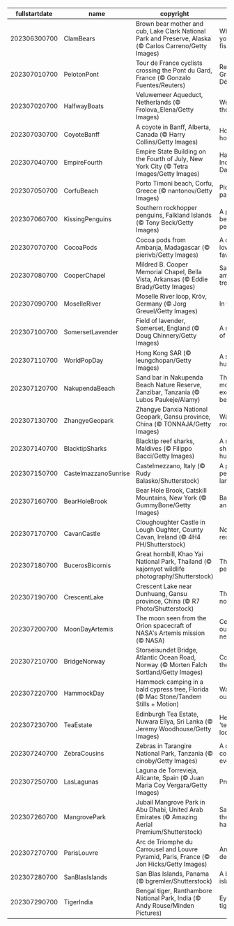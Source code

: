 |fullstartdate|name|copyright|title|image|
|--|--|--|--|--|
202306300700|ClamBears|Brown bear mother and cub, Lake Clark National Park and Preserve, Alaska (© Carlos Carreno/Getty Images)|Where did you drop the fish, son?|![](/en-US/2023/07/202306300700ClamBears.jpg)|
202307010700|PelotonPont|Tour de France cyclists crossing the Pont du Gard, France (© Gonzalo Fuentes/Reuters)|Ready for the Grand Départ?|![](/en-US/2023/07/202307010700PelotonPont.jpg)|
202307020700|HalfwayBoats|Veluwemeer Aqueduct, Netherlands (© Frolova_Elena/Getty Images)|We're halfway there|![](/en-US/2023/07/202307020700HalfwayBoats.jpg)|
202307030700|CoyoteBanff|A coyote in Banff, Alberta, Canada (© Harry Collins/Getty Images)|Hot enough to howl|![](/en-US/2023/07/202307030700CoyoteBanff.jpg)|
202307040700|EmpireFourth|Empire State Building on the Fourth of July, New York City (© Tetra Images/Getty Images)|Happy Independence Day!|![](/en-US/2023/07/202307040700EmpireFourth.jpg)|
202307050700|CorfuBeach|Porto Timoni beach, Corfu, Greece (© nantonov/Getty Images)|Pick your paradise|![](/en-US/2023/07/202307050700CorfuBeach.jpg)|
202307060700|KissingPenguins|Southern rockhopper penguins, Falkland Islands (© Tony Beck/Getty Images)|A peck between penguins|![](/en-US/2023/07/202307060700KissingPenguins.jpg)|
202307070700|CocoaPods|Cocoa pods from Ambanja, Madagascar (© pierivb/Getty Images)|A chocolate lover's favorite fruit|![](/en-US/2023/07/202307070700CocoaPods.jpg)|
202307080700|CooperChapel|Mildred B. Cooper Memorial Chapel, Bella Vista, Arkansas (© Eddie Brady/Getty Images)|Sanctuary among the trees|![](/en-US/2023/07/202307080700CooperChapel.jpg)|
202307090700|MoselleRiver|Moselle River loop, Kröv, Germany (© Jorg Greuel/Getty Images)|In the loop|![](/en-US/2023/07/202307090700MoselleRiver.jpg)|
202307100700|SomersetLavender|Field of lavender, Somerset, England (© Doug Chinnery/Getty Images)|A scented sea of purple|![](/en-US/2023/07/202307100700SomersetLavender.jpg)|
202307110700|WorldPopDay|Hong Kong SAR (© leungchopan/Getty Images)|A sea of humanity|![](/en-US/2023/07/202307110700WorldPopDay.jpg)|
202307120700|NakupendaBeach|Sand bar in Nakupenda Beach Nature Reserve, Zanzibar, Tanzania  (© Lubos Paukeje/Alamy)|The world's most exclusive beach?|![](/en-US/2023/07/202307120700NakupendaBeach.jpg)|
202307130700|ZhangyeGeopark|Zhangye Danxia National Geopark, Gansu province, China (© TONNAJA/Getty Images)|Walking a rocky rainbow|![](/en-US/2023/07/202307130700ZhangyeGeopark.jpg)|
202307140700|BlacktipSharks|Blacktip reef sharks, Maldives (© Filippo Bacci/Getty Images)|A shiver of sharks on the hunt|![](/en-US/2023/07/202307140700BlacktipSharks.jpg)|
202307150700|CastelmazzanoSunrise|Castelmezzano, Italy (© Rudy Balasko/Shutterstock)|A postcard-perfect landscape|![](/en-US/2023/07/202307150700CastelmazzanoSunrise.jpg)|
202307160700|BearHoleBrook|Bear Hole Brook, Catskill Mountains, New York (© GummyBone/Getty Images)|Babbling on and on|![](/en-US/2023/07/202307160700BearHoleBrook.jpg)|
202307170700|CavanCastle|Cloughoughter Castle in Lough Oughter, County Cavan, Ireland (© 4H4 PH/Shutterstock)|No moat required|![](/en-US/2023/07/202307170700CavanCastle.jpg)|
202307180700|BucerosBicornis|Great hornbill, Khao Yai National Park, Thailand (© kajornyot wildlife photography/Shutterstock)|This bird is peak beak|![](/en-US/2023/07/202307180700BucerosBicornis.jpg)|
202307190700|CrescentLake|Crescent Lake near Dunhuang, Gansu province, China (© R7 Photo/Shutterstock)|This oasis is no mirage|![](/en-US/2023/07/202307190700CrescentLake.jpg)|
202307200700|MoonDayArtemis|The moon seen from the Orion spacecraft of NASA's Artemis mission (© NASA)|Celebrating our lunar neighbor|![](/en-US/2023/07/202307200700MoonDayArtemis.jpg)|
202307210700|BridgeNorway|Storseisundet Bridge, Atlantic Ocean Road, Norway (© Morten Falch Sortland/Getty Images)|Connecting the dots|![](/en-US/2023/07/202307210700BridgeNorway.jpg)|
202307220700|HammockDay|Hammock camping in a bald cypress tree, Florida (© Mac Stone/Tandem Stills + Motion)|Want to hang out?|![](/en-US/2023/07/202307220700HammockDay.jpg)|
202307230700|TeaEstate|Edinburgh Tea Estate, Nuwara Eliya, Sri Lanka (© Jeremy Woodhouse/Getty Images)|Hello, is it 'tea' you’re looking for?|![](/en-US/2023/07/202307230700TeaEstate.jpg)|
202307240700|ZebraCousins|Zebras in Tarangire National Park, Tanzania (© cinoby/Getty Images)|A day for cousins of every stripe|![](/en-US/2023/07/202307240700ZebraCousins.jpg)|
202307250700|LasLagunas|Laguna de Torrevieja, Alicante, Spain (© Juan Maria Coy Vergara/Getty Images)|Pretty in pink|![](/en-US/2023/07/202307250700LasLagunas.jpg)|
202307260700|MangrovePark|Jubail Mangrove Park in Abu Dhabi, United Arab Emirates (© Amazing Aerial Premium/Shutterstock)|Say hello to these halophytes!|![](/en-US/2023/07/202307260700MangrovePark.jpg)|
202307270700|ParisLouvre|Arc de Triomphe du Carrousel and Louvre Pyramid, Paris, France (© Jon Hicks/Getty Images)|Another Arc de Triomphe?|![](/en-US/2023/07/202307270700ParisLouvre.jpg)|
202307280700|SanBlasIslands|San Blas Islands, Panama (© bgremler/Shutterstock)|A blue-tiful island|![](/en-US/2023/07/202307280700SanBlasIslands.jpg)|
202307290700|TigerIndia|Bengal tiger, Ranthambore National Park, India (© Andy Rouse/Minden Pictures)|Eyes of the tiger|![](/en-US/2023/07/202307290700TigerIndia.jpg)|
